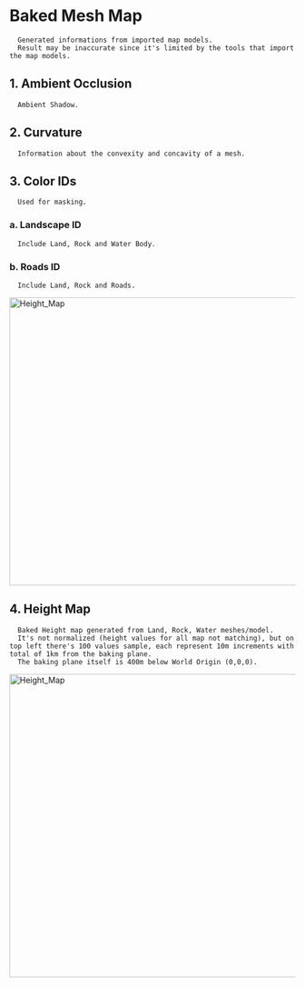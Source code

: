 # Baked Mesh Map
      Generated informations from imported map models.
      Result may be inaccurate since it's limited by the tools that import the map models.
## 1. **Ambient Occlusion**
      Ambient Shadow.
## 2. **Curvature**
      Information about the convexity and concavity of a mesh.
## 3. **Color IDs**
      Used for masking.
   ### a. **Landscape ID**
      Include Land, Rock and Water Body.
   ### b. **Roads ID**
      Include Land, Rock and Roads.
      
<img width="642" height="507" alt="Height_Map" src="https://github.com/user-attachments/assets/b01916e2-bb77-4979-a424-92dcc8e63f94" />

## 4. **Height Map**
      Baked Height map generated from Land, Rock, Water meshes/model.
      It's not normalized (height values for all map not matching), but on top left there's 100 values sample, each represent 10m increments with total of 1km from the baking plane.
      The baking plane itself is 400m below World Origin (0,0,0).
<img width="711" height="534" alt="Height_Map" src="https://github.com/user-attachments/assets/249da1d3-5ccc-4256-97f2-62f16c9f2a0f" />

